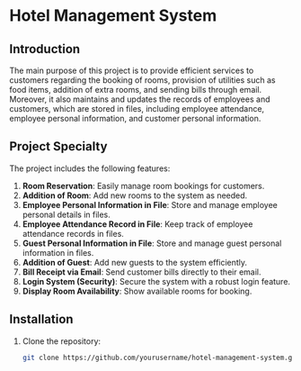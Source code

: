 # Hotel Management System

## Introduction
The main purpose of this project is to provide efficient services to customers regarding the booking of rooms, provision of utilities such as food items, addition of extra rooms, and sending bills through email. Moreover, it also maintains and updates the records of employees and customers, which are stored in files, including employee attendance, employee personal information, and customer personal information.

## Project Specialty
The project includes the following features:

1. **Room Reservation**: Easily manage room bookings for customers.
2. **Addition of Room**: Add new rooms to the system as needed.
3. **Employee Personal Information in File**: Store and manage employee personal details in files.
4. **Employee Attendance Record in File**: Keep track of employee attendance records in files.
5. **Guest Personal Information in File**: Store and manage guest personal information in files.
6. **Addition of Guest**: Add new guests to the system efficiently.
7. **Bill Receipt via Email**: Send customer bills directly to their email.
8. **Login System (Security)**: Secure the system with a robust login feature.
9. **Display Room Availability**: Show available rooms for booking.

## Installation

1. Clone the repository:
   ```bash
   git clone https://github.com/yourusername/hotel-management-system.git
